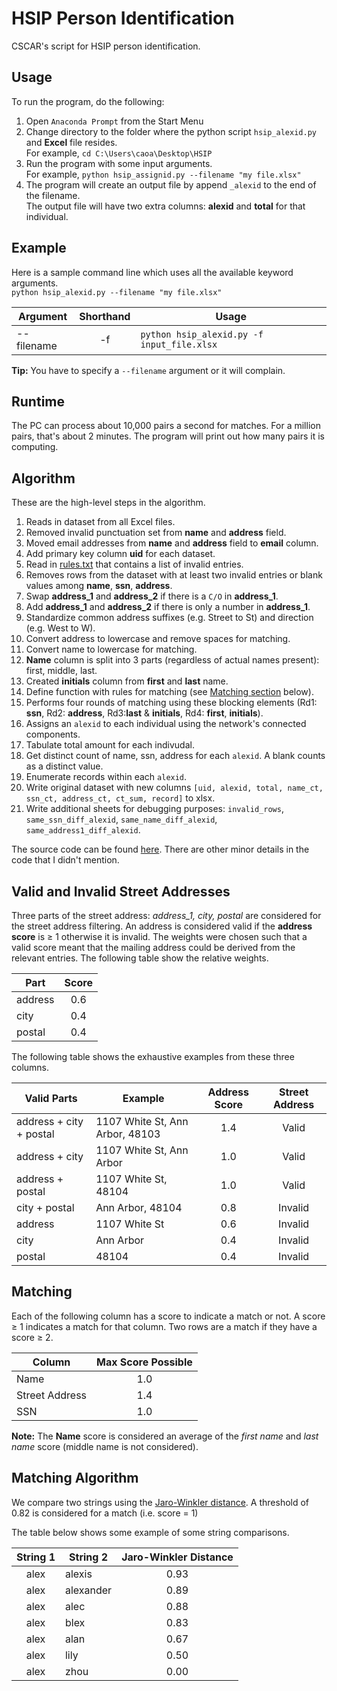 # HSIP Person Identification
CSCAR's script for HSIP person identification.

## Usage
To run the program, do the following:
1. Open `Anaconda Prompt` from the Start Menu
2. Change directory to the folder where the python script `hsip_alexid.py` and **Excel** file resides.  
For example, `cd C:\Users\caoa\Desktop\HSIP`
3. Run the program with some input arguments.  
For example, `python hsip_assignid.py --filename "my file.xlsx"`
4. The program will create an output file by append `_alexid` to the end of the filename.  
The output file will have two extra columns: **alexid** and **total** for that individual.

## Example
Here is a sample command line which uses all the available keyword arguments.  
`python hsip_alexid.py --filename "my file.xlsx"`

Argument|Shorthand|Usage
---|:---:|---
--filename|-f|`python hsip_alexid.py -f input_file.xlsx`

**Tip:** You have to specify a `--filename` argument or it will complain.

## Runtime
The PC can process about 10,000 pairs a second for matches. For a million pairs, that's about 2 minutes. The program will print out how many pairs it is computing.

## Algorithm
These are the high-level steps in the algorithm.
1. Reads in dataset from all Excel files.
2. Removed invalid punctuation set from **name** and **address** field.
3. Moved email addresses from **name** and **address** field to **email** column.
2. Add primary key column **uid** for each dataset.
3. Read in [rules.txt](rules.txt) that contains a list of invalid entries.
3. Removes rows from the dataset with at least two invalid entries or blank values among **name**, **ssn**, **address**.
4. Swap **address_1** and **address_2** if there is a `C/O` in **address_1**.
5. Add **address_1** and **address_2** if there is only a number in **address_1**.
6. Standardize common address suffixes (e.g. Street to St) and direction (e.g. West to W).
7. Convert address to lowercase and remove spaces for matching.
8. Convert name to lowercase for matching.
9. **Name** column is split into 3 parts (regardless of actual names present): first, middle, last.
10. Created **initials** column from **first** and **last** name.
11. Define function with rules for matching (see [Matching section](#matching) below).
12. Performs four rounds of matching using these blocking elements (Rd1: **ssn**, Rd2: **address**, Rd3:**last** & **initials**, Rd4: **first**, **initials**).
13. Assigns an `alexid` to each individual using the network's connected components.
14. Tabulate total amount for each indivudal.
16. Get distinct count of name, ssn, address for each `alexid`. A blank counts as a distinct value.
17. Enumerate records within each `alexid`.
16. Write original dataset with new columns `[uid, alexid, total, name_ct, ssn_ct, address_ct, ct_sum, record]` to xlsx.
17. Write additional sheets for debugging purposes: `invalid_rows`, `same_ssn_diff_alexid`, `same_name_diff_alexid`, `same_address1_diff_alexid`.

The source code can be found [here](hsip_alexid.py). There are other minor details in the code that I didn't mention. 

## Valid and Invalid Street Addresses
Three parts of the street address: *address_1, city, postal* are considered for the street address filtering.
An address is considered valid if the **address score** is ≥ 1 otherwise it is invalid. The weights were chosen such that a valid score meant that the mailing address could be derived from the relevant entries. The following table show the relative weights.

Part|Score
---|:---:
address|0.6
city|0.4
postal|0.4

The following table shows the exhaustive examples from these three columns.

Valid Parts|Example|Address Score|Street Address
---|---|:---:|:---:
address + city + postal|1107 White St, Ann Arbor, 48103|1.4|Valid
address + city|1107 White St, Ann Arbor|1.0|Valid
address + postal|1107 White St, 48104|1.0|Valid
city + postal|Ann Arbor, 48104|0.8|Invalid
address|1107 White St|0.6|Invalid
city|Ann Arbor|0.4|Invalid
postal|48104|0.4|Invalid

## Matching
Each of the following column has a score to indicate a match or not. A score ≥ 1 indicates a match for that column. Two rows are a match if they have a score ≥ 2.

Column|Max Score Possible
---|:---:
Name|1.0
Street Address|1.4
SSN|1.0

**Note:** The **Name** score is considered an average of the *first name* and *last name* score (middle name is not considered).

## Matching Algorithm
We compare two strings using the [Jaro-Winkler distance](https://en.wikipedia.org/wiki/Jaro%E2%80%93Winkler_distance). A threshold of 0.82 is considered for a match (i.e. score = 1)

The table below shows some example of some string comparisons.

String 1|String 2|Jaro-Winkler Distance
:---:|---|:---:
alex|alexis|0.93
alex|alexander|0.89
alex|alec|0.88
alex|blex|0.83
alex|alan|0.67
alex|lily|0.50
alex|zhou|0.00

